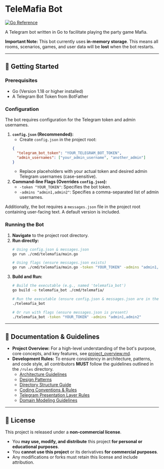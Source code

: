 # TeleMafia Bot

[![Go Reference](https://pkg.go.dev/badge/github.com/username/telemafia.svg)](https://pkg.go.dev/github.com/username/telemafia)

A Telegram bot written in Go to facilitate playing the party game Mafia.

**Important Note:** This bot currently uses **in-memory storage**. This means all rooms, scenarios, games, and user data will be **lost** when the bot restarts.

---

## 🚀 Getting Started

### Prerequisites

*   Go (Version 1.18 or higher installed)
*   A Telegram Bot Token from BotFather

### Configuration

The bot requires configuration for the Telegram token and admin usernames.

1.  **`config.json` (Recommended):**
    *   Create `config.json` in the project root:
      ```json
      {
        "telegram_bot_token": "YOUR_TELEGRAM_BOT_TOKEN",
        "admin_usernames": ["your_admin_username", "another_admin"]
      }
      ```
    *   Replace placeholders with your actual token and desired admin Telegram usernames (case-sensitive).
2.  **Command-line Flags (Overrides `config.json`):**
    *   `-token "YOUR_TOKEN"`: Specifies the bot token.
    *   `-admins "admin1,admin2"`: Specifies a comma-separated list of admin usernames.

Additionally, the bot requires a `messages.json` file in the project root containing user-facing text. A default version is included.

### Running the Bot

1.  **Navigate** to the project root directory.
2.  **Run directly:**
    ```bash
    # Using config.json & messages.json
    go run ./cmd/telemafia/main.go 
    
    # Using flags (ensure messages.json exists)
    go run ./cmd/telemafia/main.go -token "YOUR_TOKEN" -admins "admin1,admin2"
    ```
3.  **Build and Run:**
    ```bash
    # Build the executable (e.g., named 'telemafia_bot')
    go build -o telemafia_bot ./cmd/telemafia/
    
    # Run the executable (ensure config.json & messages.json are in the same directory)
    ./telemafia_bot
    
    # Or run with flags (ensure messages.json is present)
    ./telemafia_bot -token "YOUR_TOKEN" -admins "admin1,admin2"
    ```

---

## 📖 Documentation & Guidelines

*   **Project Overview:** For a high-level understanding of the bot's purpose, core concepts, and key features, see [project_overview.md](./project_overview.md).
*   **Development Rules:** To ensure consistency in architecture, patterns, and code style, all contributors **MUST** follow the guidelines outlined in the `/rules` directory.
    *   [Architecture Guidelines](./rules/01_architecture_guidelines.md)
    *   [Design Patterns](./rules/02_design_patterns.md)
    *   [Directory Structure Guide](./rules/03_directory_structure.md)
    *   [Coding Conventions & Rules](./rules/04_coding_conventions.md)
    *   [Telegram Presentation Layer Rules](./rules/05_telegram_layer.md)
    *   [Domain Modeling Guidelines](./rules/06_domain_modeling.md)

---

## 📜 License

This project is released under a **non-commercial license**.

- You **may use, modify, and distribute** this project **for personal or educational purposes**.
- You **cannot use this project** or its derivatives **for commercial purposes**.
- Any modifications or forks must retain this license and include attribution.
